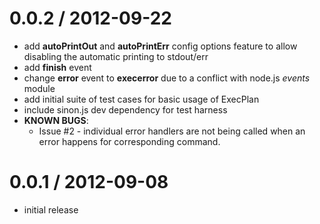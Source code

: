 0.0.2 / 2012-09-22 
==================

  * add **autoPrintOut** and **autoPrintErr** config options feature to allow disabling the automatic
    printing to stdout/err
  * add **finish** event
  * change **error** event to **execerror** due to a conflict with node.js *events* module
  * add initial suite of test cases for basic usage of ExecPlan
  * include sinon.js dev dependency for test harness
  * **KNOWN BUGS**:
    * Issue #2 - individual error handlers are not being called when an error happens for corresponding command.

0.0.1 / 2012-09-08
==================

  * initial release
